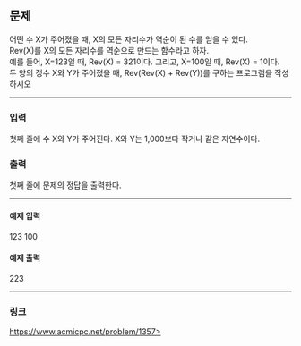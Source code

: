 ## 문제
어떤 수 X가 주어졌을 때, X의 모든 자리수가 역순이 된 수를 얻을 수 있다.     
Rev(X)를 X의 모든 자리수를 역순으로 만드는 함수라고 하자.    
예를 들어, X=123일 때, Rev(X) = 321이다. 그리고, X=100일 때, Rev(X) = 1이다.        
두 양의 정수 X와 Y가 주어졌을 때, Rev(Rev(X) + Rev(Y))를 구하는 프로그램을 작성하시오
***
### 입력
첫째 줄에 수 X와 Y가 주어진다. X와 Y는 1,000보다 작거나 같은 자연수이다.    



### 출력
첫째 줄에 문제의 정답을 출력한다.   

***
#### 예제 입력
123 100    
 

#### 예제 출력
223   
*****
### 링크
https://www.acmicpc.net/problem/1357>
